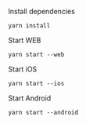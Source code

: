 Install dependencies

`yarn install`

Start WEB

`yarn start --web`

Start iOS

`yarn start --ios`

Start Android

`yarn start --android`
